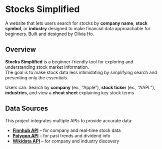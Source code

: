 # Stocks Simplified 

A website that lets users search for stocks by **company name**, **stock symbol**, or **industry** designed to make financial data approachable for beginners.
Built and designed by Olivia Ho.

## Overview
**Stocks Simplified** is a beginner-friendly tool for exploring and understanding stock market information.  
The goal is to make stock data less intimidating by simplifying search and presenting only the essentials.

Users can:
Search by **company** (ex., “Apple”), **stock ticker** (ex., “AAPL”), **industries**, and view a **cheat sheet** explaining key stock terms

## Data Sources
This project integrates multiple APIs to provide accurate data:

- [**Finnhub API**](https://finnhub.io) – for company and real-time stock data  
- [**Polygon API**](https://polygon.io) – for past trends and dividend info 
- [**Wikidata API**](https://www.wikidata.org) – for company and industry discovery 
